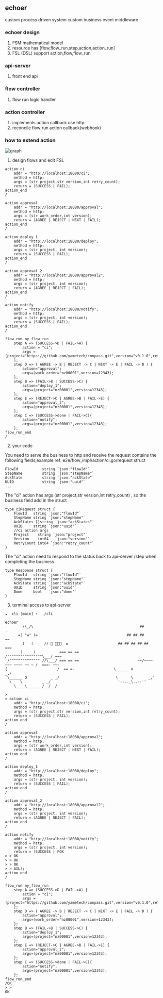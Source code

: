## echoer
custom process driven system custom business event middleware

### echoer design

1. FSM mathematical model
2. resource has [flow,flow_run,step,action,action_run]
2. FSL (DSL) support action,flow,flow_run

### api-server
1. front end api

### flow controller
1. flow run logic handler 

### action controller
1. implements action callback use http
2. reconcile flow run action callback(webhook)



### how to extend action
![graph ](./pkg/fsm/fss/example/fsm.jpg)

1. design flows and edit FSL 
```
action ci
	addr = "http://localhost:18080/ci";
	method = http;
	args = (str project,str version,int retry_count);
	return = (SUCCESS | FAIL);
action_end
/

action approval
	addr = "http://localhost:18080/approval";
	method = http;
	args = (str work_order,int version);
	return = (AGREE | REJECT | NEXT | FAIL);
action_end
/

action deploy_1
	addr = "http://localhost:18080/deploy";
	method = http;
	args = (str project, int version);
	return = (SUCCESS | FAIL);
action_end
/

action approval_2
	addr = "http://localhost:18080/approval2";
	method = http;
	args = (str project, int version);
	return = (AGREE | REJECT | FAIL);
action_end
/

action notify
	addr = "http://localhost:18080/notify";
	method = http;
	args = (str project, int version);
	return = (SUCCESS | FAIL);
action_end
/

flow_run my_flow_run
	step A => (SUCCESS->D | FAIL->A) {
		action = "ci";
		args = (project="https://github.com/yametech/compass.git",version="v0.1.0",retry_count=10);
	};
	step D => ( AGREE -> B | REJECT -> C | NEXT -> E | FAIL -> D ) {
		action="approval";
		args=(work_order="nz00001",version=12343);
	};
	step B => (FAIL->B | SUCCESS->C) {
		action="deploy_1";
		args=(project="nz00001",version=12343);
	};
	step E => (REJECT->C | AGREE->B | FAIL->E) {
		action="approval_2";
		args=(project="nz00001",version=12343);
	};
    step C => (SUCCESS->done | FAIL->C){
        action="notify";
        args=(project="nz00001",version=12343);
    };
flow_run_end
/

```

2. your code

You need to serve the business to http and receive the request contains the following fields,example ref: e2e/flow_impl/action/ci.go/request struct
```
FlowId           string `json:"flowId"`
StepName         string `json:"stepName"`
AckState         string `json:"ackState"`
UUID             string `json:"uuid"`
...
```

The "ci" action has args (str project,str version,int retry_count) , so the business field add in the struct

```
type ciRequest struct {
	FlowId   string `json:"flowId"`
	StepName string `json:"stepName"`
	AckStates []string `json:"ackStates"`
	UUID     string `json:"uuid"`
	//ci action args
	Project    string `json:"project"`
	Version    int64   `json:"version"`
	RetryCount int64 `json:"retry_count"`
}
```
 
The "ci" action need to respond to the status back to api-server /step when completing the business

```
type Response struct {
	FlowId   string `json:"flowId"`
	StepName string `json:"stepName"`
	AckState string `json:"ackState"`
	UUID     string `json:"uuid"`
	Done     bool   `json:"done"`
}
```


3. terminal access to api-server
```
☁  cli [main] ⚡  ./cli

echoer
        /\_/\                                                 ##         .
      =( °w° )=                                         ## ## ##        ==
        )   (     // 📒 🤔🤔🤔  ♻︎                       ## ## ## ## ##    ===
       (__ __)           === == ==                /""""""""""""""""\___/ ===
 /"""""""""""""" //\___/ === == ==                           ~~/~~~~ ~~~ ~~~~ ~~ ~ /  ===- ~~~
{                       /  == =-                  \______ o          _,/
 \______ O           _ _/                          \      \       _,'
  \    \         _ _/                               '--.._\..--''
    \____\_______/__/__/

>
> action ci
	addr = "http://localhost:18080/ci";
	method = http;
	args = (str project,str version,int retry_count);
	return = (SUCCESS | FAIL);
action_end
/

action approval
	addr = "http://localhost:18080/approval";
	method = http;
	args = (str work_order,int version);
	return = (AGREE | REJECT | NEXT | FAIL);
action_end
/

action deploy_1
	addr = "http://localhost:18080/deploy";
	method = http;
	args = (str project, int version);
	return = (SUCCESS | FAIL);
action_end
/

action approval_2
	addr = "http://localhost:18080/approval2";
	method = http;
	args = (str project, int version);
	return = (AGREE | REJECT | FAIL);
action_end
/

action notify
	addr = "http://localhost:18080/notify";
	method = http;
	args = (str project, int version);
	return = (SUCCESS | FOK
> > OK
> > OK
> > OK
> > AIL);
action_end
/

flow_run my_flow_run
	step A => (SUCCESS->D | FAIL->A) {
		action = "ci";
		args = (project="https://github.com/yametech/compass.git",version="v0.1.0",retry_count=10);
	};
	step D => ( AGREE -> B | REJECT -> C | NEXT -> E | FAIL -> D ) {
		action="approval";
		args=(work_order="nz00001",version=12343);
	};
	step B => (FAIL->B | SUCCESS->C) {
		action="deploy_1";
		args=(project="nz00001",version=12343);
	};
	step E => (REJECT->C | AGREE->B | FAIL->E) {
		action="approval_2";
		args=(project="nz00001",version=12343);
	};
    step C => (SUCCESS->done | FAIL->C){
        action="notify";
        args=(project="nz00001",version=12343);
    };
flow_run_end
/OK
> >
OK
```